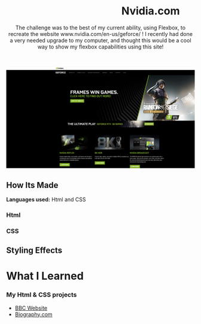 # &emsp;&emsp;&emsp;&emsp;&emsp;&emsp;&emsp;&emsp;&emsp;&emsp;&emsp;Nvidia.com 

<p align="center">
  The challenge was to the best of my current ability, using Flexbox, to recreate the website www.nvidia.com/en-us/geforce/ ! I recently had done a very needed upgrade to my computer, and thought this would be a cool way to show my flexbox capabilities using this site! 
</p>
&emsp;
<p align="center">
<img src="https://github.com/DashlinS/Nvidia/blob/master/images/github/preview.jpg" width="800">
</p>

## How Its Made

**Languages used:** Html and CSS

### Html

### CSS

## Styling Effects

# What I Learned

### My Html & CSS projects 
* [BBC Website](https://github.com/DashlinS/BBCWebsite)
* [Biography.com](https://github.com/DashlinS/biography.com)
